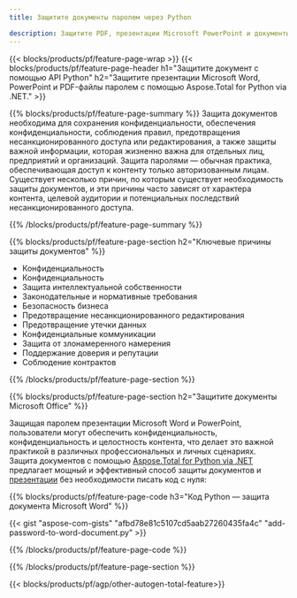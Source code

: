 ```yaml
---
title: Защитите документы паролем через Python 

description: Защитите PDF, презентации Microsoft PowerPoint и документы Word с помощью приложения Python. Примените пароль с легкостью.
---
```


{{< blocks/products/pf/feature-page-wrap >}}
{{< blocks/products/pf/feature-page-header h1="Защитите документ с помощью API Python" h2="Защитите презентации Microsoft Word, PowerPoint и PDF-файлы паролем с помощью Aspose.Total for Python via .NET." >}}

{{% blocks/products/pf/feature-page-summary %}}
Защита документов необходима для сохранения конфиденциальности, обеспечения конфиденциальности, соблюдения правил, предотвращения несанкционированного доступа или редактирования, а также защиты важной информации, которая жизненно важна для отдельных лиц, предприятий и организаций. Защита паролями — обычная практика, обеспечивающая доступ к контенту только авторизованным лицам. Существует несколько причин, по которым существует необходимость защиты документов, и эти причины часто зависят от характера контента, целевой аудитории и потенциальных последствий несанкционированного доступа. 

{{% /blocks/products/pf/feature-page-summary  %}}

{{% blocks/products/pf/feature-page-section  h2="Ключевые причины защиты документов" %}}

- Конфиденциальность 
- Конфиденциальность 
- Защита интеллектуальной собственности 
- Законодательные и нормативные требования
- Безопасность бизнеса 
- Предотвращение несанкционированного редактирования 
- Предотвращение утечки данных 
- Конфиденциальные коммуникации 
- Защита от злонамеренного намерения 
- Поддержание доверия и репутации 
- Соблюдение контрактов 

{{% /blocks/products/pf/feature-page-section %}}

{{% blocks/products/pf/feature-page-section  h2="Защитите документы Microsoft Office" %}}

Защищая паролем презентации Microsoft Word и PowerPoint, пользователи могут обеспечить конфиденциальность, конфиденциальность и целостность контента, что делает это важной практикой в различных профессиональных и личных сценариях.<br />
Защита документов с помощью [Aspose.Total for Python via .NET](https://products.aspose.com/total/python-net/) предлагает мощный и эффективный способ защиты документов и [презентации](https://products.aspose.com/total/ru/python-net/protect/powerpoint/) без необходимости писать код с нуля:<br />

{{% blocks/products/pf/feature-page-code h3="Код Python — защита документа Microsoft Word" %}}

{{< gist "aspose-com-gists" "afbd78e81c5107cd5aab27260435fa4c" "add-password-to-word-document.py" >}}

{{% /blocks/products/pf/feature-page-code  %}}

{{% /blocks/products/pf/feature-page-section %}}

{{< blocks/products/pf/agp/other-autogen-total-feature>}}